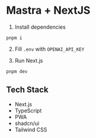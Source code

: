 # Mastra + NextJS

1. Install dependencies

```
pnpm i
```

2. Fill `.env` with `OPENAI_API_KEY`

3. Run Next.js

```
pnpm dev
```

## Tech Stack

- Next.js
- TypeScript
- PWA
- shadcn/ui
- Tailwind CSS
